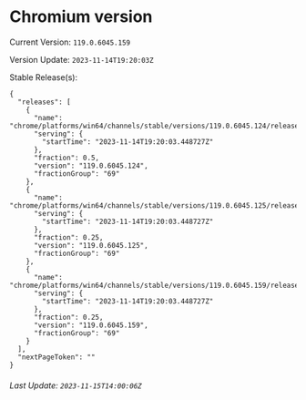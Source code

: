 # Chromium version

Current Version: `119.0.6045.159`

Version Update: `2023-11-14T19:20:03Z`

Stable Release(s):
```
{
  "releases": [
    {
      "name": "chrome/platforms/win64/channels/stable/versions/119.0.6045.124/releases/1699989603",
      "serving": {
        "startTime": "2023-11-14T19:20:03.448727Z"
      },
      "fraction": 0.5,
      "version": "119.0.6045.124",
      "fractionGroup": "69"
    },
    {
      "name": "chrome/platforms/win64/channels/stable/versions/119.0.6045.125/releases/1699989603",
      "serving": {
        "startTime": "2023-11-14T19:20:03.448727Z"
      },
      "fraction": 0.25,
      "version": "119.0.6045.125",
      "fractionGroup": "69"
    },
    {
      "name": "chrome/platforms/win64/channels/stable/versions/119.0.6045.159/releases/1699989603",
      "serving": {
        "startTime": "2023-11-14T19:20:03.448727Z"
      },
      "fraction": 0.25,
      "version": "119.0.6045.159",
      "fractionGroup": "69"
    }
  ],
  "nextPageToken": ""
}
```

###### Last Update: `2023-11-15T14:00:06Z`
        
